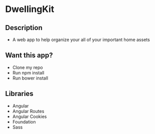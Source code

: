 # DwellingKit

## Description
 * A web app to help organize your all of your important home assets

## Want this app?
 * Clone my repo
 * Run npm install
 * Run bower install

## Libraries
 * Angular
 * Angular Routes
 * Angular Cookies
 * Foundation
 * Sass
